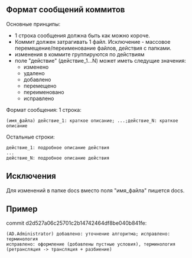 ## Формат сообщений коммитов
Основные принципы:
- 1 строка сообщения должна быть как можно короче.
- Коммит должен затрагивать 1 файл. 
  Исключение - массовое перемещение/переименование файлов, действия с папками.
- изменения в коммите группируются по действиям
- поле "действие" (действие_1...N) может иметь следущие значения:
   - изменено
   - удалено
   - добавлено
   - перемещено
   - переименовано
   - исправлено

Формат сообщения: 
1 строка:
```
(имя_файла) действие_1: краткое описание; ...;действие_N: краткое описание
```
Остальные строки:
```
действие_1: подробное описание действия
...
действие_N: подробное описание действия
```

## Исключения
Для изменений в папке docs вместо поля "имя_файла" пишется docs.

## Пример
commit d2d527a06c25701c2b14742464df8be040b841fe:
```
(AD.Administrator) добавлено: уточнение алгоритма; исправлено: терминология
исправлено: оформление (добавлены пустные условия), терминология (ретрансляция -> трансляция + разбиение)
```
